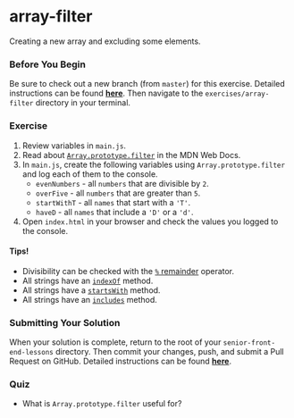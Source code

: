 # array-filter

Creating a new array and excluding some elements.

### Before You Begin

Be sure to check out a new branch (from `master`) for this exercise. Detailed instructions can be found [**here**](../../guides/before-each-exercise.md). Then navigate to the `exercises/array-filter` directory in your terminal.

### Exercise

1. Review variables in `main.js`.
2. Read about [`Array.prototype.filter`](https://developer.mozilla.org/en-US/docs/Web/JavaScript/Reference/Global_Objects/Array/filter) in the MDN Web Docs.
3. In `main.js`, create the following variables using `Array.prototype.filter` and log each of them to the console.
    - `evenNumbers` - all `numbers` that are divisible by `2`.
    - `overFive` - all `numbers` that are greater than `5`.
    - `startWithT` - all `names` that start with a `'T'`.
    - `haveD` - all `names` that include a `'D'` or a `'d'`.
4. Open `index.html` in your browser and check the values you logged to the console.

#### Tips!

- Divisibility can be checked with the [`%` remainder](https://developer.mozilla.org/en-US/docs/Web/JavaScript/Reference/Operators/Arithmetic_Operators#Remainder_()) operator.
- All strings have an [`indexOf`](https://developer.mozilla.org/en-US/docs/Web/JavaScript/Reference/Global_Objects/String/indexOf) method.
- All strings have a [`startsWith`](https://developer.mozilla.org/en-US/docs/Web/JavaScript/Reference/Global_Objects/String/startsWith) method.
- All strings have an [`includes`](https://developer.mozilla.org/en-US/docs/Web/JavaScript/Reference/Global_Objects/String/includes) method.


### Submitting Your Solution

When your solution is complete, return to the root of your `senior-front-end-lessons` directory. Then commit your changes, push, and submit a Pull Request on GitHub. Detailed instructions can be found [**here**](../../guides/after-each-exercise.md).

### Quiz

- What is `Array.prototype.filter` useful for?
